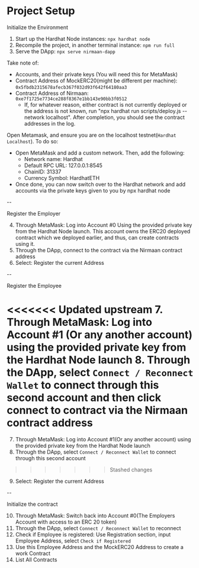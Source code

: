 # Project Setup

Initialize the Environment

1. Start up the Hardhat Node instances: ```npx hardhat node```
2. Recompile the project, in another terminal instance: ```npm run full```
3. Serve the DApp: ```npx serve nirmaan-dapp```

Take note of: 
- Accounts, and their private keys (You will need this for MetaMask)
- Contract Address of MockERC20(might be different per machine): ```0x5fbdb2315678afecb367f032d93f642f64180aa3```
- Contract Address of Nirmaan: ```0xe7f1725e7734ce288f8367e1bb143e90bb3f0512```
    - If, for whatever reason, either contract is not currently deployed or the address is not known, run "npx hardhat run scripts/deploy.js --network localhost". After completion, you should see the contract addresses in the log. 

Open Metamask, and ensure you are on the localhost testnet(```Hardhat Localhost```). To do so: 
- Open MetaMask and add a custom network. Then, add the following:
    -  Network name: Hardhat
    - Default RPC URL: 127.0.0.1:8545
    - ChainID: 31337
    - Currency Symbol: HardhatETH
- Once done, you can now switch over to the Hardhat network and add accounts via the private keys given to you by npx hardhat node

-- 

Register the Employer

4. Through MetaMask: Log into Account #0 Using the provided private key from the Hardhat Node launch. This account owns the ERC20 deployed contract which we deployed earlier, and thus, can create contracts using it. 
5. Through the DApp, connect to the contract via the Nirmaan contract address
6. Select: Register the current Address

-- 

Register the Employee

<<<<<<< Updated upstream
7. Through MetaMask: Log into Account #1 (Or any another account) using the provided private key from the Hardhat Node launch
8. Through the DApp, select ```Connect / Reconnect Wallet``` to connect through this second account and then click connect to contract via the Nirmaan contract address
=======
7. Through MetaMask: Log into Account #1(Or any another account) using the provided private key from the Hardhat Node launch
8. Through the DApp, select ```Connect / Reconnect Wallet``` to connect through this second account
>>>>>>> Stashed changes
9. Select: Register the current Address

-- 


Initialize the contract

10. Through MetaMask: Switch back into Account #0(The Employers Account with access to an ERC 20 token)
11. Through the DApp, select ```Connect / Reconnect Wallet``` to reconnect
12. Check if Employee is registered: Use Registration section, input Employee Address, select ```Check if Registered```
13. Use this Employee Address and the MockERC20 Address to create a work Contract
14. List All Contracts



    
